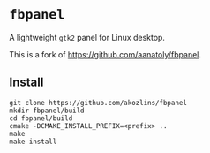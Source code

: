 # `fbpanel`

A lightweight `gtk2` panel for Linux desktop.

This is a fork of <https://github.com/aanatoly/fbpanel>.

## Install

```
git clone https://github.com/akozlins/fbpanel
mkdir fbpanel/build
cd fbpanel/build
cmake -DCMAKE_INSTALL_PREFIX=<prefix> ..
make
make install
```

